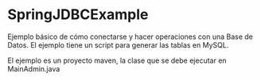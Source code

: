 # SpringJDBCExample

Ejemplo básico de cómo conectarse y hacer operaciones con una Base de Datos. El ejemplo tiene un script para generar
las tablas en MySQL.

El ejemplo es un proyecto maven, la clase que se debe ejecutar en MainAdmin.java